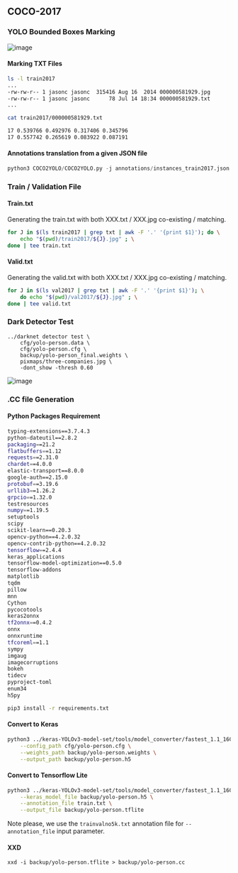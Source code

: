 ## COCO-2017

### YOLO Bounded Boxes Marking

![image](https://github.com/lexra/COCO-2017/assets/33512027/92ae9f85-cd36-4c56-a167-adf0c2426b85)


#### Marking TXT Files

```bash
ls -l train2017
...
-rw-rw-r-- 1 jasonc jasonc  315416 Aug 16  2014 000000581929.jpg
-rw-rw-r-- 1 jasonc jasonc      78 Jul 14 18:34 000000581929.txt
...
```

```bash
cat train2017/000000581929.txt
```

```bash
17 0.539766 0.492976 0.317406 0.345796
17 0.557742 0.265619 0.083922 0.087191
```

#### Annotations translation from a given JSON file

```python
python3 COCO2YOLO/COCO2YOLO.py -j annotations/instances_train2017.json -o train2017
```

### Train / Validation File

#### Train.txt

Generating the train.txt with both XXX.txt / XXX.jpg co-existing / matching. 

```bash
for J in $(ls train2017 | grep txt | awk -F '.' '{print $1}'); do \
    echo "$(pwd)/train2017/${J}.jpg" ; \
done | tee train.txt
```

#### Valid.txt

Generating the valid.txt with both XXX.txt / XXX.jpg co-existing / matching. 

```bash
for J in $(ls val2017 | grep txt | awk -F '.' '{print $1}'); \
    do echo "$(pwd)/val2017/${J}.jpg" ; \
done | tee valid.txt
```

### Dark Detector Test


```
../darknet detector test \
    cfg/yolo-person.data \
    cfg/yolo-person.cfg \
    backup/yolo-person_final.weights \
    pixmaps/three-companies.jpg \
    -dont_show -thresh 0.60
```

![image](https://github.com/lexra/COCO-2017/assets/33512027/a5de4938-adf2-405c-8e30-0a5c65952e83)


### .CC file Generation

#### Python Packages Requirement

```bash
typing-extensions==3.7.4.3
python-dateutil==2.8.2
packaging==21.2
flatbuffers==1.12
requests==2.31.0
chardet==4.0.0
elastic-transport==8.0.0
google-auth==2.15.0
protobuf==3.19.6
urllib3==1.26.2
grpcio==1.32.0
testresources
numpy==1.19.5
setuptools
scipy
scikit-learn==0.20.3
opencv-python==4.2.0.32
opencv-contrib-python==4.2.0.32
tensorflow==2.4.4
keras_applications
tensorflow-model-optimization==0.5.0
tensorflow-addons
matplotlib
tqdm
pillow
mnn
Cython
pycocotools
keras2onnx
tf2onnx==0.4.2
onnx
onnxruntime
tfcoreml==1.1
sympy
imgaug
imagecorruptions
bokeh
tidecv
pyproject-toml
enum34
h5py
```

```bash
pip3 install -r requirements.txt
```

#### Convert to Keras

```bash
python3 ../keras-YOLOv3-model-set/tools/model_converter/fastest_1.1_160/convert.py \
    --config_path cfg/yolo-person.cfg \
    --weights_path backup/yolo-person.weights \
    --output_path backup/yolo-person.h5
```

#### Convert to Tensorflow Lite

```bash
python3 ../keras-YOLOv3-model-set/tools/model_converter/fastest_1.1_160/post_train_quant_convert_demo.py \
    --keras_model_file backup/yolo-person.h5 \
    --annotation_file train.txt \
    --output_file backup/yolo-person.tflite
```

Note please, we use the `trainvalno5k.txt` annotation file for `--annotation_file` input parameter. 

#### XXD

```
xxd -i backup/yolo-person.tflite > backup/yolo-person.cc
```

